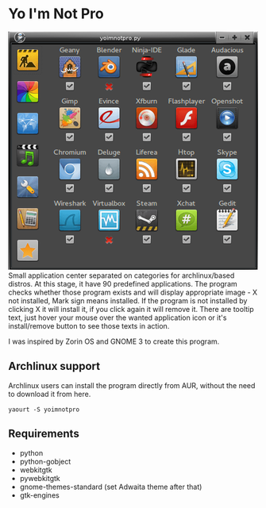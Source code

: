 Yo I'm Not Pro
=====
<img src="ui/yoimnotpro_preview.png" alt="" /><br/>
Small application center separated on categories for archlinux/based distros. At this stage, it have 90 predefined applications.
The program checks whether those program exists and will display appropriate image - X not installed, Mark sign means installed. If the program is not installed by clicking X it will install it, if you click again it will remove it. There are tooltip text, just hover your mouse over the wanted application icon or it's install/remove button to see those texts in action.

I was inspired by Zorin OS and GNOME 3 to create this program.
## Archlinux support
Archlinux users can install the program directly from AUR, without the need to download it from here.

    yaourt -S yoimnotpro

## Requirements

* python
* python-gobject
* webkitgtk
* pywebkitgtk
* gnome-themes-standard  (set Adwaita theme after that)
* gtk-engines